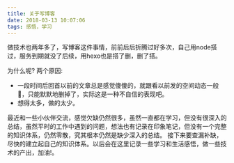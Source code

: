 ```yaml
---
title: 关于写博客
date: 2018-03-13 10:07:06
tags: 感悟，学习
---
```

做技术也两年多了，写博客这件事情，前前后后折腾过好多次，自己用node搭过，服务到期就没了后续，用hexo也是搭了删，删了搭。

为什么呢? 两个原因:
	
- 一段时间后回首以前的文章总是感觉傻傻的，就跟看以前发的空间动态一般🤦‍，只能默默地删掉了，实际这是一种不自信的表现吧。
- 想得太多，做的太少。

最近和一些小伙伴交流，感觉欠缺仍然很多，虽然一直都在学习，但没有很深入的总结，虽然平时的工作中遇到的问题，想法也有记录在印象笔记，但没有一个完整的知识体系，仍然零散，究其根本仍然是缺少深入的总结。
接下来要查漏补缺，尽快的建立起自己的知识体系。以后会在这里记录一些学习和生活感悟，做一些技术的产出，加油!。





